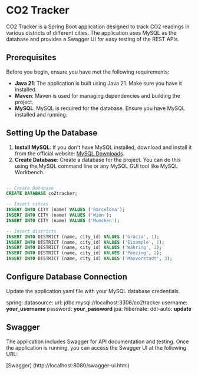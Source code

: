 # CO2 Tracker

CO2 Tracker is a Spring Boot application designed to track CO2 readings in various districts of different cities. The application uses MySQL as the database and provides a Swagger UI for easy testing of the REST APIs.

## Prerequisites

Before you begin, ensure you have met the following requirements:

- **Java 21**: The application is built using Java 21. Make sure you have it installed.
- **Maven**: Maven is used for managing dependencies and building the project.
- **MySQL**: MySQL is required for the database. Ensure you have MySQL installed and running.

## Setting Up the Database

1. **Install MySQL**: If you don't have MySQL installed, download and install it from the official website: [MySQL Downloads](https://dev.mysql.com/downloads/).
2. **Create Database**: Create a database for the project. You can do this using the MySQL command line or any MySQL GUI tool like MySQL Workbench.

```sql

-- Create Database
CREATE DATABASE co2tracker;

-- Insert cities
INSERT INTO CITY (name) VALUES ('Barcelona');
INSERT INTO CITY (name) VALUES ('Wien');
INSERT INTO CITY (name) VALUES ('Munchen');

-- Insert districts
INSERT INTO DISTRICT (name, city_id) VALUES ('Gràcia', 1);
INSERT INTO DISTRICT (name, city_id) VALUES ('Eixample', 1);
INSERT INTO DISTRICT (name, city_id) VALUES ('Währing', 2);
INSERT INTO DISTRICT (name, city_id) VALUES ('Penzing', 2);
INSERT INTO DISTRICT (name, city_id) VALUES ('Maxvorstadt', 3);
```

## Configure Database Connection

Update the application.yaml file with your MySQL database credentials.

spring:
  datasource:
    url: jdbc:mysql://localhost:3306/co2tracker
    username: **your_username**
    password: **your_password**
  jpa:
    hibernate:
      ddl-auto: **update**

## Swagger
The application includes Swagger for API documentation and testing. Once the application is running, you can access the Swagger UI at the following URL:

[Swagger] (http://localhost:8080/swagger-ui.html)

